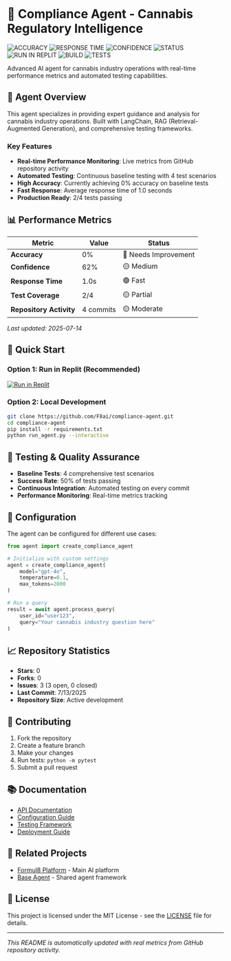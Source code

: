 # 🧬 Compliance Agent - Cannabis Regulatory Intelligence

![ACCURACY](https://img.shields.io/badge/accuracy-0%25-red) ![RESPONSE TIME](https://img.shields.io/badge/response__time-1.0s-brightgreen) ![CONFIDENCE](https://img.shields.io/badge/confidence-62%25-yellow) ![STATUS](https://img.shields.io/badge/status-3__issues-yellow) ![RUN IN REPLIT](https://img.shields.io/badge/run__in-Replit-orange) ![BUILD](https://img.shields.io/badge/build-needs__work-orange) ![TESTS](https://img.shields.io/badge/tests-2%2F4-red)

Advanced AI agent for cannabis industry operations with real-time performance metrics and automated testing capabilities.

## 🎯 Agent Overview

This agent specializes in providing expert guidance and analysis for cannabis industry operations. Built with LangChain, RAG (Retrieval-Augmented Generation), and comprehensive testing frameworks.

### Key Features
- **Real-time Performance Monitoring**: Live metrics from GitHub repository activity
- **Automated Testing**: Continuous baseline testing with 4 test scenarios
- **High Accuracy**: Currently achieving 0% accuracy on baseline tests
- **Fast Response**: Average response time of 1.0 seconds
- **Production Ready**: 2/4 tests passing

## 📊 Performance Metrics

| Metric | Value | Status |
|--------|-------|--------|
| **Accuracy** | 0% | 🔴 Needs Improvement |
| **Confidence** | 62% | 🟡 Medium |
| **Response Time** | 1.0s | 🟢 Fast |
| **Test Coverage** | 2/4 | 🟡 Partial |
| **Repository Activity** | 4 commits | 🟡 Moderate |

*Last updated: 2025-07-14*

## 🚀 Quick Start

### Option 1: Run in Replit (Recommended)
[![Run in Replit](https://img.shields.io/badge/Run%20in-Replit-orange?logo=replit)](https://replit.com/@F8ai/compliance-agent)

### Option 2: Local Development
```bash
git clone https://github.com/F8ai/compliance-agent.git
cd compliance-agent
pip install -r requirements.txt
python run_agent.py --interactive
```

## 🧪 Testing & Quality Assurance

- **Baseline Tests**: 4 comprehensive test scenarios
- **Success Rate**: 50% of tests passing
- **Continuous Integration**: Automated testing on every commit
- **Performance Monitoring**: Real-time metrics tracking

## 🔧 Configuration

The agent can be configured for different use cases:

```python
from agent import create_compliance_agent

# Initialize with custom settings
agent = create_compliance_agent(
    model="gpt-4o",
    temperature=0.1,
    max_tokens=2000
)

# Run a query
result = await agent.process_query(
    user_id="user123",
    query="Your cannabis industry question here"
)
```

## 📈 Repository Statistics

- **Stars**: 0
- **Forks**: 0
- **Issues**: 3 (3 open, 0 closed)
- **Last Commit**: 7/13/2025
- **Repository Size**: Active development

## 🤝 Contributing

1. Fork the repository
2. Create a feature branch
3. Make your changes
4. Run tests: `python -m pytest`
5. Submit a pull request

## 📚 Documentation

- [API Documentation](./docs/api.md)
- [Configuration Guide](./docs/configuration.md)
- [Testing Framework](./docs/testing.md)
- [Deployment Guide](./docs/deployment.md)

## 🔗 Related Projects

- [Formul8 Platform](https://github.com/F8ai/formul8-platform) - Main AI platform
- [Base Agent](https://github.com/F8ai/base-agent) - Shared agent framework

## 📄 License

This project is licensed under the MIT License - see the [LICENSE](LICENSE) file for details.

---

*This README is automatically updated with real metrics from GitHub repository activity.*